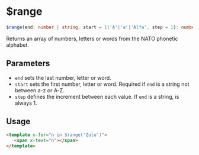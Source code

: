 # $range

```ts
$range‎(end: number | string, start = 1|'A'|'a'|'Alfa', step = 1): number[]|string[]
```

Returns an array of numbers, letters or words from the NATO phonetic alphabet.

## Parameters

-  `end` sets the last number, letter or word.
-  `start` sets the first number, letter or word. Required if `end` is a string not between a-z or A-Z.
-  `step` defines the increment between each value. If `end` is a string, is always 1.

## Usage

```html
<template x-for="n in $range('Zulu')">
   <span x-text="n"></span>
</template>
```
